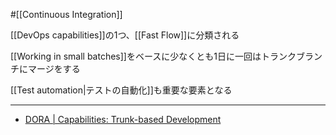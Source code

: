 #[[Continuous Integration]]

[[DevOps capabilities]]の1つ、[[Fast Flow]]に分類される

[[Working in small batches]]をベースに少なくとも1日に一回はトランクブランチにマージをする

[[Test automation|テストの自動化]]も重要な要素となる

---

- [DORA | Capabilities: Trunk-based Development](https://dora.dev/capabilities/trunk-based-development/)